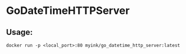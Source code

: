 # GoDateTimeHTTPServer
## Usage:  
`docker run -p <local_port>:80 myink/go_datetime_http_server:latest`
